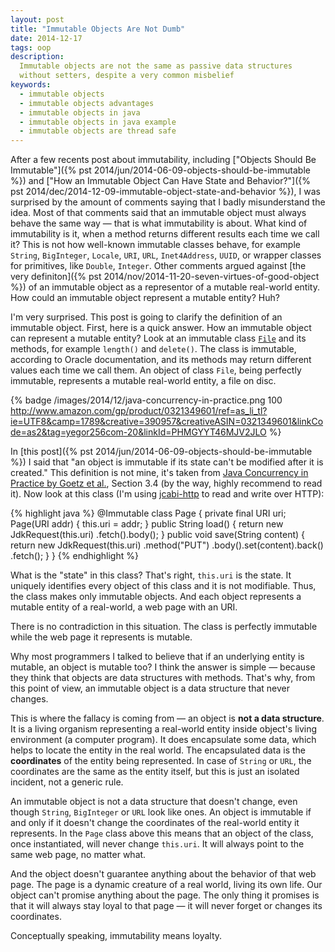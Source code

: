 ```yaml
---
layout: post
title: "Immutable Objects Are Not Dumb"
date: 2014-12-17
tags: oop
description:
  Immutable objects are not the same as passive data structures
  without setters, despite a very common misbelief
keywords:
  - immutable objects
  - immutable objects advantages
  - immutable objects in java
  - immutable objects in java example
  - immutable objects are thread safe
---
```


After a few recents post about immutability, including
["Objects Should Be Immutable"]({% pst 2014/jun/2014-06-09-objects-should-be-immutable %}) and
["How an Immutable Object Can Have State and Behavior?"]({% pst 2014/dec/2014-12-09-immutable-object-state-and-behavior %}),
I was surprised by the amount of comments saying that I badly misunderstand
the idea. Most of that comments said that an immutable object must always behave
the same way &mdash; that is what immutability is about. What kind of immutability
is it, when a method returns different results each time we call it?
This is not how well-known immutable classes behave, for example `String`, `BigInteger`,
`Locale`, `URI`, `URL`, `Inet4Address`, `UUID`, or wrapper classes for primitives, like `Double`,
`Integer`. Other comments argued against
[the very definiton]({% pst 2014/nov/2014-11-20-seven-virtues-of-good-object %})
of an immutable object as a representor of a mutable real-world entity. How
could an immutable object represent a mutable entity? Huh?

I'm very surprised. This post is going to clarify the definition of an immutable
object. First, here is a quick answer. How an immutable object can represent a mutable entity?
Look at an immutable class
[`File`](http://docs.oracle.com/javase/7/docs/api/java/io/File.html)
and its methods, for example `length()` and `delete()`. The class is immutable, according
to Oracle documentation, and its methods may return different values each time
we call them. An object of class `File`, being perfectly immutable,
represents a mutable real-world entity, a file on disc.

<!--more-->

{% badge /images/2014/12/java-concurrency-in-practice.png 100 http://www.amazon.com/gp/product/0321349601/ref=as_li_tl?ie=UTF8&camp=1789&creative=390957&creativeASIN=0321349601&linkCode=as2&tag=yegor256com-20&linkId=PHMGYYT46MJV2JLO %}

In [this post]({% pst 2014/jun/2014-06-09-objects-should-be-immutable %}) I said
that "an object is immutable if its state can't be modified after it is created."
This definition is not mine, it's taken from
[Java Concurrency in Practice by Goetz et al.](http://www.amazon.com/gp/product/0321349601/ref=as_li_tl?ie=UTF8&camp=1789&creative=390957&creativeASIN=0321349601&linkCode=as2&tag=yegor256com-20&linkId=PHMGYYT46MJV2JLO), Section 3.4
(by the way, highly recommend to read it). Now look at this class
(I'm using [jcabi-http](http://http.jcabi.com) to read and write over HTTP):

{% highlight java %}
@Immutable
class Page {
  private final URI uri;
  Page(URI addr) {
    this.uri = addr;
  }
  public String load() {
    return new JdkRequest(this.uri)
      .fetch().body();
  }
  public void save(String content) {
    return new JdkRequest(this.uri)
      .method("PUT")
      .body().set(content).back()
      .fetch();
  }
}
{% endhighlight %}

What is the "state" in this class? That's right, `this.uri` is the state. It
uniquely identifies every object of this class and it is not modifiable. Thus,
the class makes only immutable objects. And each object represents a
mutable entity of a real-world, a web page with an URI.

There is no contradiction in this situation. The class is perfectly immutable
while the web page it represents is mutable.

Why most programmers I talked to believe that
if an underlying entity is mutable, an object is mutable too? I think the
answer is simple &mdash; because they think that objects are
data structures with methods. That's why, from this point of view,
an immutable object is a data structure that never changes.

This is where the fallacy is coming from &mdash; an object is
**not a data structure**. It is a living organism representing
a real-world entity inside object's living environment (a computer program).
It does encapsulate some data, which helps to locate the entity in the real world. The encapsulated
data is the **coordinates** of the entity being represented. In case
of `String` or `URL`, the coordinates are the same as the
entity itself, but this is just an isolated incident, not a generic rule.

An immutable object is not a data structure that doesn't change, even
though `String`, `BigInteger` or `URL` look like ones. An object is immutable
if and only if it doesn't change the coordinates of the real-world entity
it represents. In the `Page` class above this means that an object of
the class, once instantiated, will never change `this.uri`. It will
always point to the same web page, no matter what.

And the object doesn't guarantee anything about the behavior of that web page. The page
is a dynamic creature of a real world, living its own life. Our object
can't promise anything about the page. The only thing it promises is that
it will always stay loyal to that page &mdash; it will never forget or changes
its coordinates.

Conceptually speaking, immutability means loyalty.
